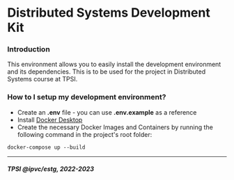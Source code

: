# Distributed Systems Development Kit #

### Introduction ###

This environment allows you to easily install the development environment and its dependencies.
This is to be used for the project in Distributed Systems course at TPSI.

### How to I setup my development environment? ###

* Create an **.env** file - you can use **.env.example** as a reference
* Install [Docker Desktop](https://www.docker.com/products/docker-desktop/)
* Create the necessary Docker Images and Containers by running the following command in the project's root folder:
```
docker-compose up --build
```
___
#### _TPSI @ipvc/estg, 2022-2023_ ####